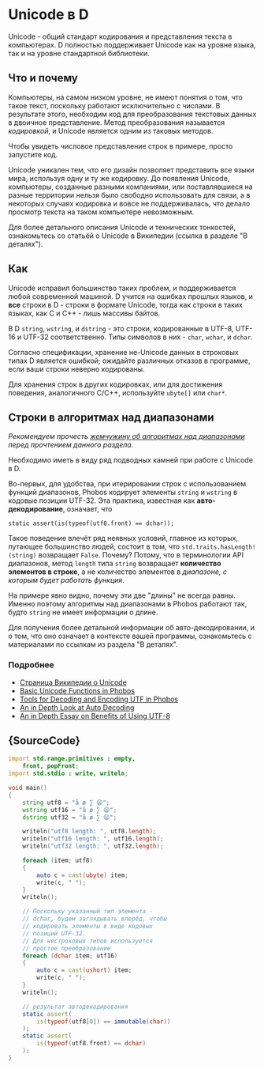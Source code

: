 # Unicode в D

Unicode - общий стандарт кодирования и представления текста
в компьютерах. D полностью поддерживает Unicode как на
уровне языка, так и на уровне стандартной библиотеки.

## Что и почему

Компьютеры, на самом низком уровне, не имеют понятия о том,
что такое текст, поскольку работают исключительно с числами.
В результате этого, необходим код для преобразования
текстовых данных в двоичное представление. Метод преобразования
называется *кодировкой*, и Unicode является одним из таковых
методов.

Чтобы увидеть числовое представление строк в примере,
просто запустите код.

Unicode уникален тем, что его дизайн позволяет представить
все языки мира, используя одну и ту же кодировку. До появления
Unicode, компьютеры, созданные разными компаниями, или поставлявшиеся
на разные территории нельзя было свободно использовать для связи, а в некоторых
случаях кодировка и вовсе не поддерживалась, что делало просмотр текста
на таком компьютере невозможным.

Для более детального описания Unicode и технических тонкостей,
ознакомьтесь со статьёй о Unicode в Википедии (ссылка в разделе
"В деталях").

## Как

Unicode исправил большинство таких проблем, и поддерживается
любой современной машиной. D учится на ошибках прошлых языков,
и **все** строки в D - строки в формате Unicode, тогда как
строки в таких языках, как C и C++ - лишь массивы байтов.

В D `string`, `wstring`, и `dstring` - это строки, кодированные
в UTF-8, UTF-16 и UTF-32 соответственно. Типы символов в них -
`char`, `wchar`, и `dchar`.

Согласно спецификации, хранение не-Unicode данных в строковых
типах D является ошибкой; ожидайте различных отказов в программе,
если ваши строки неверно кодированы.

Для хранения строк в других кодировках, или для достижения поведения,
аналогичного C/C++, используйте `ubyte[]` или `char*`.

## Строки в алгоритмах над диапазонами

*Рекомендуем прочесть [жемчужину об алгоритмах над диапазонами](gems/range-algorithms)
перед прочтением данного раздела.*

Необходимо иметь в виду ряд подводных камней при работе с Unicode в D.

Во-первых, для удобства, при итерировании строк с использованием
функций диапазонов, Phobos кодирует элементы `string` и `wstring`
в кодовые позиции UTF-32. Эта практика, известная как
**авто-декодирование**, означает, что

```
static assert(is(typeof(utf8.front) == dchar));
```

Такое поведение влечёт ряд неявных условий, главное из которых,
путающее большинство людей, состоит в том, что
`std.traits.hasLength!(string)` возвращает `False`.
Почему? Потому, что в терминологии API диапазонов, метод
`length` типа `string` возвращает **количество элементов в строке**,
а не количество элементов в *диапазоне, с которым будет работать функция*.

На примере явно видно, почему эти две "длины" не всегда равны.
Именно поэтому алгоритмы над диапазонами в Phobos работают так,
будто `string` не имеет информации о длине.

Для получения более детальной информации об авто-декодировании,
и о том, что оно означает в контексте вашей программы, ознакомьтесь
с материалами по ссылкам из раздела "В деталях".

### Подробнее

- [Страница Википедии о Unicode](https://ru.wikipedia.org/wiki/Unicode)
- [Basic Unicode Functions in Phobos](https://dlang.org/phobos/std_uni.html)
- [Tools for Decoding and Encoding UTF in Phobos](https://dlang.org/phobos/std_utf.html)
- [An in Depth Look at Auto Decoding](https://jackstouffer.com/blog/d_auto_decoding_and_you.html)
- [An in Depth Essay on Benefits of Using UTF-8](http://utf8everywhere.org/)

## {SourceCode}

```d
import std.range.primitives : empty,
    front, popFront;
import std.stdio : write, writeln;

void main()
{
    string utf8 = "å ø ∑ 😦";
    wstring utf16 = "å ø ∑ 😦";
    dstring utf32 = "å ø ∑ 😦";

    writeln("utf8 length: ", utf8.length);
    writeln("utf16 length: ", utf16.length);
    writeln("utf32 length: ", utf32.length);

    foreach (item; utf8)
    {
        auto c = cast(ubyte) item;
        write(c, " ");
    }
    writeln();

    // Поскольку указанный тип элемента -
    // dchar, будем заглядывать вперёд, чтобы
    // кодировать элементы в виде кодовых
    // позиций UTF-32.
    // Для нестроковых типов используется
    // простое преобразование
    foreach (dchar item; utf16)
    {
        auto c = cast(ushort) item;
        write(c, " ");
    }
    writeln();

    // результат автодекодирования
    static assert(
        is(typeof(utf8[0]) == immutable(char))
    );
    static assert(
        is(typeof(utf8.front) == dchar)
    );
}
```
